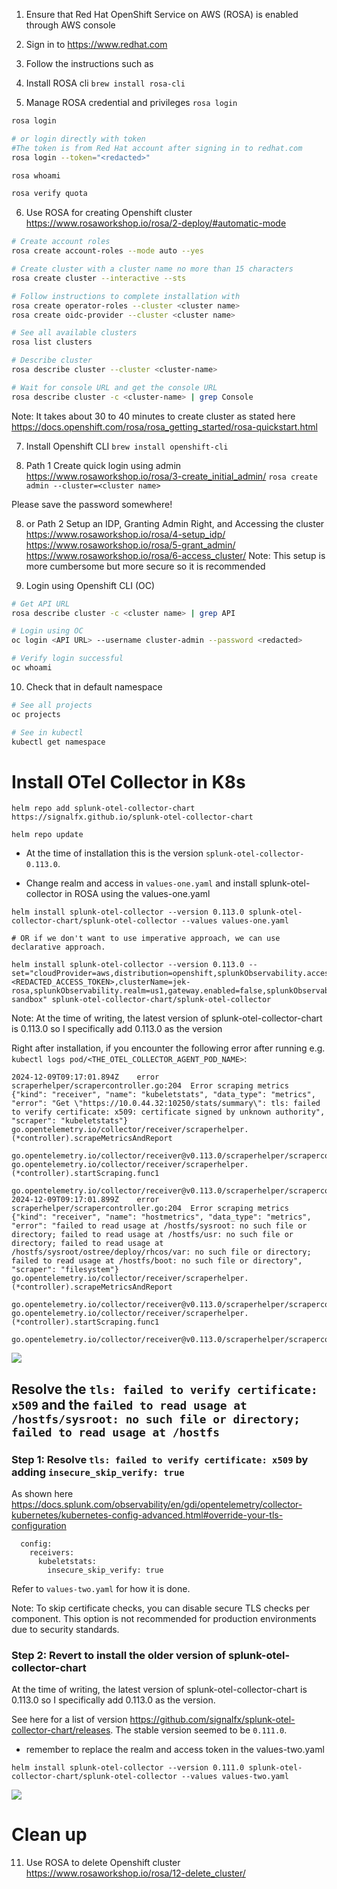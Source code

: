 1. Ensure that Red Hat OpenShift Service on AWS (ROSA) is enabled through AWS console

2. Sign in to https://www.redhat.com

3. Follow the instructions such as

4. Install ROSA cli
`brew install rosa-cli`

5. Manage ROSA credential and privileges
`rosa login`
```bash
rosa login

# or login directly with token
#The token is from Red Hat account after signing in to redhat.com
rosa login --token="<redacted>"

rosa whoami

rosa verify quota
```

6. Use ROSA for creating Openshift cluster
https://www.rosaworkshop.io/rosa/2-deploy/#automatic-mode
```bash
# Create account roles
rosa create account-roles --mode auto --yes

# Create cluster with a cluster name no more than 15 characters
rosa create cluster --interactive --sts

# Follow instructions to complete installation with 
rosa create operator-roles --cluster <cluster name>
rosa create oidc-provider --cluster <cluster name>

# See all available clusters
rosa list clusters

# Describe cluster
rosa describe cluster --cluster <cluster-name>

# Wait for console URL and get the console URL
rosa describe cluster -c <cluster-name> | grep Console
```
Note: It takes about 30 to 40 minutes to create cluster as stated here https://docs.openshift.com/rosa/rosa_getting_started/rosa-quickstart.html 

7. Install Openshift CLI
`brew install openshift-cli`

8. Path 1 Create quick login using admin
https://www.rosaworkshop.io/rosa/3-create_initial_admin/
`rosa create admin --cluster=<cluster name>`

  Please save the password somewhere!

8. or Path 2 Setup an IDP, Granting Admin Right, and Accessing the cluster
https://www.rosaworkshop.io/rosa/4-setup_idp/
https://www.rosaworkshop.io/rosa/5-grant_admin/
https://www.rosaworkshop.io/rosa/6-access_cluster/
Note: This setup is more cumbersome but more secure so it is recommended

9. Login using Openshift CLI (OC)
```bash
# Get API URL
rosa describe cluster -c <cluster name> | grep API

# Login using OC
oc login <API URL> --username cluster-admin --password <redacted>

# Verify login successful
oc whoami
```

10. Check that in default namespace
```bash
# See all projects
oc projects

# See in kubectl
kubectl get namespace
```

# Install OTel Collector in K8s

```
helm repo add splunk-otel-collector-chart https://signalfx.github.io/splunk-otel-collector-chart
```

```
helm repo update
```

- At the time of installation this is the version `splunk-otel-collector-0.113.0`.

- Change realm and access in `values-one.yaml` and install splunk-otel-collector in ROSA using the values-one.yaml

```
helm install splunk-otel-collector --version 0.113.0 splunk-otel-collector-chart/splunk-otel-collector --values values-one.yaml

# OR if we don't want to use imperative approach, we can use declarative approach.

helm install splunk-otel-collector --version 0.113.0 --set="cloudProvider=aws,distribution=openshift,splunkObservability.accessToken=<REDACTED_ACCESS_TOKEN>,clusterName=jek-rosa,splunkObservability.realm=us1,gateway.enabled=false,splunkObservability.profilingEnabled=true,environment=jek-sandbox" splunk-otel-collector-chart/splunk-otel-collector
```
Note: At the time of writing, the latest version of splunk-otel-collector-chart is 0.113.0 so I specifically add 0.113.0 as the version

Right after installation, if you encounter the following error after running e.g. `kubectl logs pod/<THE_OTEL_COLLECTOR_AGENT_POD_NAME>`:

```
2024-12-09T09:17:01.894Z	error	scraperhelper/scrapercontroller.go:204	Error scraping metrics	{"kind": "receiver", "name": "kubeletstats", "data_type": "metrics", "error": "Get \"https://10.0.44.32:10250/stats/summary\": tls: failed to verify certificate: x509: certificate signed by unknown authority", "scraper": "kubeletstats"}
go.opentelemetry.io/collector/receiver/scraperhelper.(*controller).scrapeMetricsAndReport
	go.opentelemetry.io/collector/receiver@v0.113.0/scraperhelper/scrapercontroller.go:204
go.opentelemetry.io/collector/receiver/scraperhelper.(*controller).startScraping.func1
	go.opentelemetry.io/collector/receiver@v0.113.0/scraperhelper/scrapercontroller.go:180
2024-12-09T09:17:01.899Z	error	scraperhelper/scrapercontroller.go:204	Error scraping metrics	{"kind": "receiver", "name": "hostmetrics", "data_type": "metrics", "error": "failed to read usage at /hostfs/sysroot: no such file or directory; failed to read usage at /hostfs/usr: no such file or directory; failed to read usage at /hostfs/sysroot/ostree/deploy/rhcos/var: no such file or directory; failed to read usage at /hostfs/boot: no such file or directory", "scraper": "filesystem"}
go.opentelemetry.io/collector/receiver/scraperhelper.(*controller).scrapeMetricsAndReport
	go.opentelemetry.io/collector/receiver@v0.113.0/scraperhelper/scrapercontroller.go:204
go.opentelemetry.io/collector/receiver/scraperhelper.(*controller).startScraping.func1
	go.opentelemetry.io/collector/receiver@v0.113.0/scraperhelper/scrapercontroller.go:180
```
![](error.png)

## Resolve the `tls: failed to verify certificate: x509`  and the `failed to read usage at /hostfs/sysroot: no such file or directory; failed to read usage at /hostfs`

### Step 1: Resolve `tls: failed to verify certificate: x509` by adding `insecure_skip_verify: true`

As shown here https://docs.splunk.com/observability/en/gdi/opentelemetry/collector-kubernetes/kubernetes-config-advanced.html#override-your-tls-configuration 
```
  config:
    receivers:
      kubeletstats:
        insecure_skip_verify: true
```

Refer to `values-two.yaml` for how it is done.

Note: To skip certificate checks, you can disable secure TLS checks per component. This option is not recommended for production environments due to security standards.

### Step 2: Revert to install the older version of splunk-otel-collector-chart

At the time of writing, the latest version of splunk-otel-collector-chart is 0.113.0 so I specifically add 0.113.0 as the version.

See here for a list of version https://github.com/signalfx/splunk-otel-collector-chart/releases. The stable version seemed to be `0.111.0`.

* remember to replace the realm and access token in the values-two.yaml

```
helm install splunk-otel-collector --version 0.111.0 splunk-otel-collector-chart/splunk-otel-collector --values values-two.yaml
```



![](resolve-with-option-one.png)


# Clean up

11. Use ROSA to delete Openshift cluster
https://www.rosaworkshop.io/rosa/12-delete_cluster/